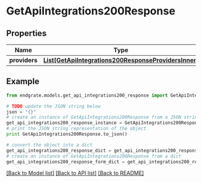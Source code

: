 # GetApiIntegrations200Response


## Properties

Name | Type | Description | Notes
------------ | ------------- | ------------- | -------------
**providers** | [**List[GetApiIntegrations200ResponseProvidersInner]**](GetApiIntegrations200ResponseProvidersInner.md) |  | [optional] 

## Example

```python
from endgrate.models.get_api_integrations200_response import GetApiIntegrations200Response

# TODO update the JSON string below
json = "{}"
# create an instance of GetApiIntegrations200Response from a JSON string
get_api_integrations200_response_instance = GetApiIntegrations200Response.from_json(json)
# print the JSON string representation of the object
print GetApiIntegrations200Response.to_json()

# convert the object into a dict
get_api_integrations200_response_dict = get_api_integrations200_response_instance.to_dict()
# create an instance of GetApiIntegrations200Response from a dict
get_api_integrations200_response_form_dict = get_api_integrations200_response.from_dict(get_api_integrations200_response_dict)
```
[[Back to Model list]](../README.md#documentation-for-models) [[Back to API list]](../README.md#documentation-for-api-endpoints) [[Back to README]](../README.md)


